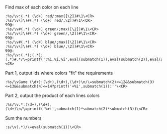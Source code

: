 Find max of each color on each line
```nvim
:%s/\v:(.*) (\d+) red/:max([\2])#\1\<CR>
:%s/\v\]\)#(.*) (\d+) red/,\2])#\1\<CR>
99@:
:%s/\v#(.*) (\d+) green/;max([\2])#\1\<CR>
:%s/\v\]\)#(.*) (\d+) green/,\2])#\1\<CR>
99@:
:%s/\v#(.*) (\d+) blue/;max([\2])#\1\<CR>
:%s/\v\]\)#(.*) (\d+) blue/,\2])#\1\<CR>
99@:
:%s/\v:(.*);(.*);(.*)#.*/\=printf(':%i,%i,%i',eval(submatch(1)),eval(submatch(2)),eval(submatch(3)))\<CR>
```
Part 1, output ids where colors "fit" the requirements
```nvim
:%s/\vGame (\d+):(\d+),(\d+),(\d+)\n/\=submatch(2)<=12&&submatch(3)<=13&&submatch(4)<=14?printf('+%i',submatch(1)):''\<CR>
```
Part 2, output the product of each lines colors
```
:%s/\v.*:(\d+),(\d+),(\d+)\n/\=printf('%+i',submatch(1)*submatch(2)*submatch(3))\<CR>
```
Sum the numbers
```
:s/\v(.*)/\=eval(submatch(1))\<CR>
```
